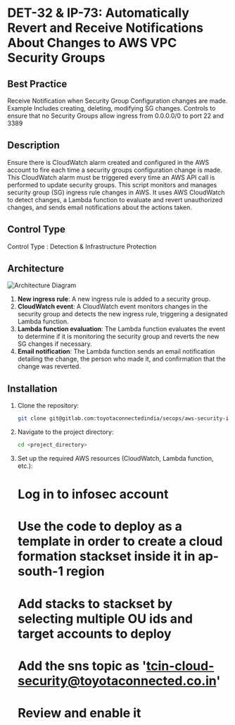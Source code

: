 
# DET-32 & IP-73: Automatically Revert and Receive Notifications About Changes to AWS VPC Security Groups

## Best Practice
Receive Notification when Security Group Configuration changes are made. Example Includes creating, deleting, modifying SG changes. Controls to ensure that no Security Groups allow ingress from 0.0.0.0/0 to port 22 and 3389

## Description
Ensure there is CloudWatch alarm created and configured in the AWS account to fire each time a security groups configuration change is made. This CloudWatch alarm must be triggered every time an AWS API call is performed to update security groups. This script monitors and manages security group (SG) ingress rule changes in AWS. It uses AWS CloudWatch to detect changes, a Lambda function to evaluate and revert unauthorized changes, and sends email notifications about the actions taken.

## Control Type
Control Type : Detection & Infrastructure Protection


## Architecture
![Architecture Diagram](/Users/souptik.saha/Documents/SIP/security-group-automation/architecture-diagram.png)

1. **New ingress rule**: A new ingress rule is added to a security group.
2. **CloudWatch event**: A CloudWatch event monitors changes in the security group and detects the new ingress rule, triggering a designated Lambda function.
3. **Lambda function evaluation**: The Lambda function evaluates the event to determine if it is monitoring the security group and reverts the new SG changes if necessary.
4. **Email notification**: The Lambda function sends an email notification detailing the change, the person who made it, and confirmation that the change was reverted.

## Installation
1. Clone the repository:
   ```sh
   git clone git@gitlab.com:toyotaconnectedindia/secops/aws-security-improvement-program/aws-security-group-automation.git
   ```
2. Navigate to the project directory:
   ```sh
   cd <project_directory>
   ```
3. Set up the required AWS resources (CloudWatch, Lambda function, etc.):
  
   # Log in to infosec account
   # Use the code to deploy as a template in order to create a cloud formation stackset inside it in ap-south-1 region
   # Add stacks to stackset by selecting multiple OU ids and target accounts to deploy
   # Add the sns topic as 'tcin-cloud-security@toyotaconnected.co.in'
   # Review and enable it

